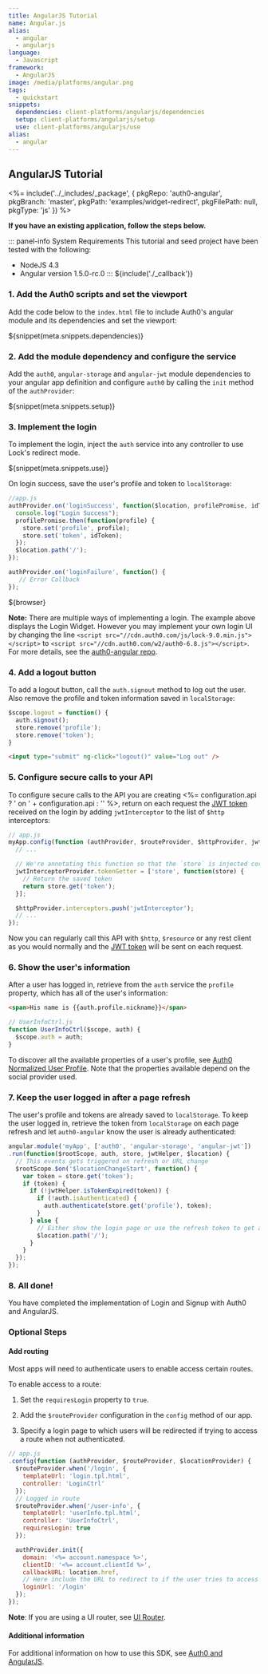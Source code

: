```yaml
---
title: AngularJS Tutorial
name: Angular.js
alias:
  - angular
  - angularjs
language:
  - Javascript
framework:
  - AngularJS
image: /media/platforms/angular.png
tags:
  - quickstart
snippets:
  dependencies: client-platforms/angularjs/dependencies
  setup: client-platforms/angularjs/setup
  use: client-platforms/angularjs/use
alias:
  - angular
---
```


## AngularJS Tutorial

<%= include('../_includes/_package', {
  pkgRepo: 'auth0-angular',
  pkgBranch: 'master',
  pkgPath: 'examples/widget-redirect',
  pkgFilePath: null,
  pkgType: 'js'
}) %>

**If you have an existing application, follow the steps below.**

::: panel-info System Requirements
This tutorial and seed project have been tested with the following:

* NodeJS 4.3
* Angular version 1.5.0-rc.0
:::
${include('./\_callback')}

### 1. Add the Auth0 scripts and set the viewport

Add the code below to the `index.html` file to include Auth0's angular module and its dependencies and set the viewport:

${snippet(meta.snippets.dependencies)}

### 2. Add the module dependency and configure the service

Add the `auth0`, `angular-storage` and `angular-jwt` module dependencies to your angular app definition and configure `auth0` by calling the `init` method of the `authProvider`:

${snippet(meta.snippets.setup)}

### 3. Implement the login

To implement the login, inject the `auth` service into any controller to use Lock's redirect mode. 

${snippet(meta.snippets.use)}

On login success, save the user's profile and token to `localStorage`:

```js
//app.js
authProvider.on('loginSuccess', function($location, profilePromise, idToken, store) {
  console.log("Login Success");
  profilePromise.then(function(profile) {
    store.set('profile', profile);
    store.set('token', idToken);
  });
  $location.path('/');
});

authProvider.on('loginFailure', function() {
   // Error Callback
});
```

${browser}

__Note:__ There are multiple ways of implementing a login. The example above displays the Login Widget. However you may implement your own login UI by changing the line `<script src="//cdn.auth0.com/js/lock-9.0.min.js"></script>` to `<script src="//cdn.auth0.com/w2/auth0-6.8.js"></script>`. For more details, see the [auth0-angular repo](https://github.com/auth0/auth0-angular#using-your-own-login-ui).

### 4. Add a logout button

To add a logout button, call the `auth.signout` method to log out the user. Also remove the profile and token information saved in `localStorage`:

```js
$scope.logout = function() {
  auth.signout();
  store.remove('profile');
  store.remove('token');
}
```

```html
<input type="submit" ng-click="logout()" value="Log out" />
```

### 5. Configure secure calls to your API

To configure secure calls to the API you are creating <%= configuration.api ? ' on ' + configuration.api : '' %>, return on each request the [JWT token](/jwt) received on the login by adding `jwtInterceptor` to the list of `$http` interceptors:

```js
// app.js
myApp.config(function (authProvider, $routeProvider, $httpProvider, jwtInterceptorProvider) {
  // ...

  // We're annotating this function so that the `store` is injected correctly when this file is minified
  jwtInterceptorProvider.tokenGetter = ['store', function(store) {
    // Return the saved token
    return store.get('token');
  }];

  $httpProvider.interceptors.push('jwtInterceptor');
  // ...
});
```

Now you can regularly call this API with `$http`, `$resource` or any rest client as you would normally and the [JWT token](/jwt) will be sent on each request.

### 6. Show the user's information

After a user has logged in, retrieve from the `auth` service the `profile` property, which has all of the user's information:

```html
<span>His name is {{auth.profile.nickname}}</span>
```

```js
// UserInfoCtrl.js
function UserInfoCtrl($scope, auth) {
  $scope.auth = auth;
}
```

To discover all the available properties of a user's profile, see [Auth0 Normalized User Profile](/user-profile). Note that the properties available depend on the social provider used.

### 7. Keep the user logged in after a page refresh

The user's profile and tokens are already saved to `localStorage`. To keep the user logged in, retrieve the token from `localStorage` on each page refresh and let `auth0-angular` know the user is already authenticated:

```js
angular.module('myApp', ['auth0', 'angular-storage', 'angular-jwt'])
.run(function($rootScope, auth, store, jwtHelper, $location) {
  // This events gets triggered on refresh or URL change
  $rootScope.$on('$locationChangeStart', function() {
    var token = store.get('token');
    if (token) {
      if (!jwtHelper.isTokenExpired(token)) {
        if (!auth.isAuthenticated) {
          auth.authenticate(store.get('profile'), token);
        }
      } else {
        // Either show the login page or use the refresh token to get a new idToken
        $location.path('/');
      }
    }
  });
});
```

### 8. All done!

You have completed the implementation of Login and Signup with Auth0 and AngularJS.

### Optional Steps
#### Add routing

Most apps will need to authenticate users to enable access certain routes.

To enable access to a route:

1. Set the `requiresLogin` property to `true`.

2. Add the `$routeProvider` configuration in the `config` method of our app.

3. Specify a login page to which users will be redirected if trying to access a route when not authenticated.

```js
// app.js
.config(function (authProvider, $routeProvider, $locationProvider) {
  $routeProvider.when('/login', {
    templateUrl: 'login.tpl.html',
    controller: 'LoginCtrl'
  });
  // Logged in route
  $routeProvider.when('/user-info', {
    templateUrl: 'userInfo.tpl.html',
    controller: 'UserInfoCtrl',
    requiresLogin: true
  });

  authProvider.init({
    domain: '<%= account.namespace %>',
    clientID: '<%= account.clientId %>',
    callbackURL: location.href,
    // Here include the URL to redirect to if the user tries to access a resource when not authenticated.
    loginUrl: '/login'
  });
});
```

__Note__: If you are using a UI router, see [UI Router](https://github.com/auth0/auth0-angular/blob/master/docs/routing.md#ui-router).

#### Additional information

For additional information on how to use this SDK, see [Auth0 and AngularJS](https://github.com/auth0/auth0-angular/blob/master/README.md).
